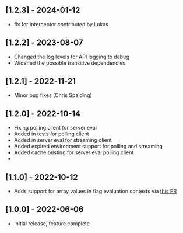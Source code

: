 ## [1.2.3] - 2024-01-12

- fix for Interceptor contributed by Lukas

## [1.2.2] - 2023-08-07

- Changed the log levels for API logging to debug
- Widened the possible transitive dependencies

## [1.2.1] - 2022-11-21

- Minor bug fixes (Chris Spalding)

## [1.2.0] - 2022-10-14

- Fixing polling client for server eval
- Added in tests for polling client
- Added in server eval for streaming client
- Added expired environment support for polling and streaming
- Added cache busting for server eval polling client
- 

## [1.1.0] - 2022-10-12

- Adds support for array values in flag evaluation contexts via [this PR](https://github.com/featurehub-io/featurehub-ruby-sdk/pull/12)

## [1.0.0] - 2022-06-06

- Initial release, feature complete
